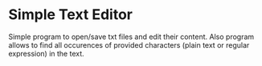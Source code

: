 # Simple Text Editor

Simple program to open/save txt files and edit their content.
Also program allows to find all occurences of provided characters (plain text or regular expression) in the text.

